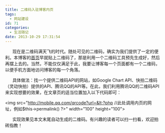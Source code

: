 ```yaml
---
title: 二维码入驻博客内页
tags:
  - 网站建设
id: 71
categories:
  - 生活随记
date: 2013-10-29 17:31:54
---
```


&nbsp; &nbsp; &nbsp; 现在是二维码满天飞的时代。随处可见的二维码，确实为我们提供了一定的便利。本博客的[首页](http://zhousenbiao.com)早就贴上二维码了，那是利用一个二维码工具预先生成好，然后再摆上去的。当然，不能仅仅满足于此，我要让博客每一个页面都有一个二维码，以便手机方面地访问博客的每一个角落。

&nbsp; &nbsp; &nbsp; 具体做法：找一个提供二维码API的网站，如Google Chart API、快拍二维码（灵动快拍）提供的API、腾讯QQ的API等。在此，我们利用腾讯QQ的二维码API来实现想要的效果，在文章页的适当位置加入以下代码即可：

&lt;img src="http://mobile.qq.com/qrcode?url=&lt;?php //此处调用内页的网址，例如$this-&gt;permalink() ?&gt;" width="100" height="100"&gt;

&nbsp; &nbsp; &nbsp; 实现效果见本文末尾自动生成的二维码。有兴趣的读者可以扫一扫看，欢迎拍砖指教！

&nbsp;